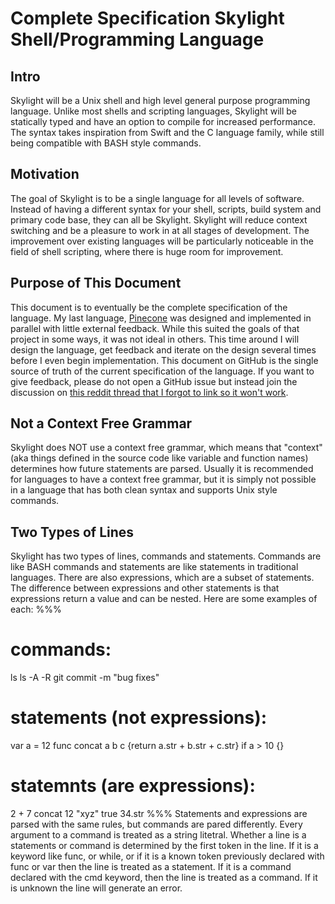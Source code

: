 
# Complete Specification Skylight Shell/Programming Language

## Intro
Skylight will be a Unix shell and high level general purpose programming language. Unlike most shells and scripting languages, Skylight will be statically typed and have an option to compile for increased performance. The syntax takes inspiration from Swift and the C language family, while still being compatible with BASH style commands.

## Motivation
The goal of Skylight is to be a single language for all levels of software. Instead of having a different syntax for your shell, scripts, build system and primary code base, they can all be Skylight. Skylight will reduce context switching and be a pleasure to work in at all stages of development. The improvement over existing languages will be particularly noticeable in the field of shell scripting, where there is huge room for improvement.

## Purpose of This Document
This document is to eventually be the complete specification of the language. My last language, [Pinecone](https://pinecone-lang.herokuapp.com/index.html) was designed and implemented in parallel with little external feedback. While this suited the goals of that project in some ways, it was not ideal in others. This time around I will design the language, get feedback and iterate on the design several times before I even begin implementation. This document on GitHub is the single source of truth of the current specification of the language. If you want to give feedback, please do not open a GitHub issue but instead join the discussion on [this reddit thread that I forgot to link so it won't work](https://http.cat/404).

## Not a Context Free Grammar
Skylight does NOT use a context free grammar, which means that "context" (aka things defined in the source code like variable and function names) determines how future statements are parsed. Usually it is recommended for languages to have a context free grammar, but it is simply not possible in a language that has both clean syntax and supports Unix style commands.

## Two Types of Lines
Skylight has two types of lines, commands and statements. Commands are like BASH commands and statements are like statements in traditional languages. There are also expressions, which are a subset of statements. The difference between expressions and other statements is that expressions return a value and can be nested. Here are some examples of each:
%%%
# commands:
ls
ls -A -R
git commit -m "bug fixes"

# statements (not expressions):
var a = 12
func concat a b c {return a.str + b.str + c.str}
if a > 10 {}

# statemnts (are expressions):
2 + 7
concat 12 "xyz" true
34.str
%%%
Statements and expressions are parsed with the same rules, but commands are pared differently. Every argument to a command is treated as a string litetral. Whether a line is a statements or command is determined by the first token in the line. If it is a keyword like func, or while, or if it is a known token previously declared with func or var then the line is treated as a statement. If it is a command declared with the cmd keyword, then the line is treated as a command. If it is unknown the line will generate an error.



